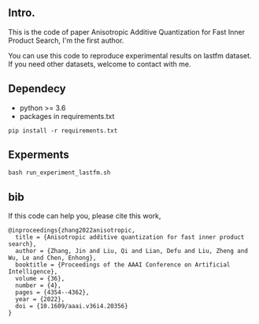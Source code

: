 
## Intro.
This is the code of paper Anisotropic Additive Quantization for Fast Inner Product Search, I'm the first author.

You can use this code to reproduce experimental results on lastfm dataset. If you need other datasets, welcome to contact with me.

## Dependecy

* python >= 3.6
* packages in requirements.txt 

```
pip install -r requirements.txt
```

## Experments
```
bash run_experiment_lastfm.sh
```

## bib
If this code can help you, please cite this work,
```
@inproceedings{zhang2022anisotropic,
  title = {Anisotropic additive quantization for fast inner product search},
  author = {Zhang, Jin and Liu, Qi and Lian, Defu and Liu, Zheng and Wu, Le and Chen, Enhong},
  booktitle = {Proceedings of the AAAI Conference on Artificial Intelligence},
  volume = {36},
  number = {4},
  pages = {4354--4362},
  year = {2022},
  doi = {10.1609/aaai.v36i4.20356}
}
```
